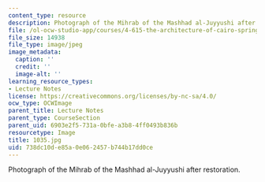 ```yaml
---
content_type: resource
description: Photograph of the Mihrab of the Mashhad al-Juyyushi after restoration.
file: /ol-ocw-studio-app/courses/4-615-the-architecture-of-cairo-spring-2002/738dc10de85a0e062457b744b17dd0ce_1035.jpg
file_size: 14938
file_type: image/jpeg
image_metadata:
  caption: ''
  credit: ''
  image-alt: ''
learning_resource_types:
- Lecture Notes
license: https://creativecommons.org/licenses/by-nc-sa/4.0/
ocw_type: OCWImage
parent_title: Lecture Notes
parent_type: CourseSection
parent_uid: 6903e2f5-731a-0bfe-a3b8-4ff0493b836b
resourcetype: Image
title: 1035.jpg
uid: 738dc10d-e85a-0e06-2457-b744b17dd0ce
---
```

Photograph of the Mihrab of the Mashhad al-Juyyushi after restoration.